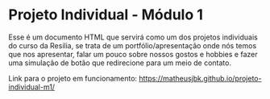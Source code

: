 # Projeto Individual - Módulo 1
Esse é um documento HTML que servirá como um dos projetos individuais do curso da Resilia, se trata de um portfólio/apresentação onde nós temos que nos apresentar, falar um pouco sobre nossos gostos e hobbies e fazer uma simulação de botão que redirecione para um meio de contato.

Link para o projeto em funcionamento: https://matheusjbk.github.io/projeto-individual-m1/
